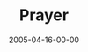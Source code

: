 ---
layout: message
category: message
series: "Fresh Breath"
title: "Prayer"
date: 2005-04-16-00-00
message_id: 124
sc-permalink-url: "http://soundcloud.com/crdschurch/prayer"
audio: "http://s3.amazonaws.com/crossroads-media/messages/audio/Fresh_Breath_01_04-16-05_Prayer.mp3"
audio-duration: "17:18"
tag: 
 - praying
 - interview
 - fresh-breath
 - pray
 - beams
 - mary
 - burke
 - tammy
 - gianne
 - tome
 - prayer
explicit: false
---